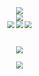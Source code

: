 <!--状态展示：-->
<div align="center">
  <img align="center"  src="https://github-readme-stats.vercel.app/api?username=weng-xiu&show_icons=true&theme=radical"/> 
</div>

<!--语言使用统计：-->
<div align="center">
  <img align="center"  src="https://github-readme-stats.vercel.app/api/top-langs/?username=weng-xiu&theme=radical&layout=compact"  /> 
</div>

<!--Shields（GitHub 徽章）-->
<div align="center">
<span > 
  <img src="https://img.shields.io/badge/-HTML5-E34F26?style=flat-square&logo=html5&logoColor=white" /> 
  <img src="https://img.shields.io/badge/-CSS3-1572B6?style=flat-square&logo=css3" /> 
  <img src="https://img.shields.io/badge/-JavaScript-oringe?style=flat-square&logo=javascript" /> 
</span>
</div>

<!--打字特效-->
<h1 align="center"> 
  <a href="https://www.yuque.com/u2304658432"> <img src="https://readme-typing-svg.herokuapp.com/?lines=欢迎来到花满锤的家园！！！&center=true&size=27"> 
  </a> </h1>

<!--GitHub streak（GitHub 连续打卡）-->
<div align="center"> <img src="https://github-readme-streak-stats.herokuapp.com/?user=weng-xiu" /> </div>
